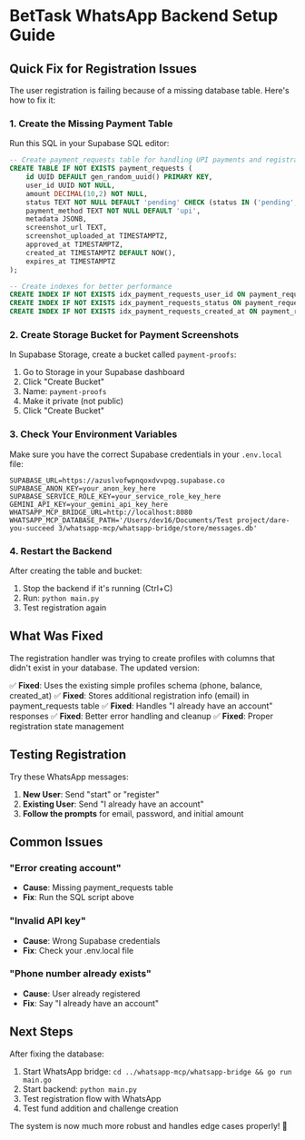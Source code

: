 # BetTask WhatsApp Backend Setup Guide

## Quick Fix for Registration Issues

The user registration is failing because of a missing database table. Here's how to fix it:

### 1. Create the Missing Payment Table

Run this SQL in your Supabase SQL editor:

```sql
-- Create payment_requests table for handling UPI payments and registration
CREATE TABLE IF NOT EXISTS payment_requests (
    id UUID DEFAULT gen_random_uuid() PRIMARY KEY,
    user_id UUID NOT NULL,
    amount DECIMAL(10,2) NOT NULL,
    status TEXT NOT NULL DEFAULT 'pending' CHECK (status IN ('pending', 'approved', 'rejected', 'expired')),
    payment_method TEXT NOT NULL DEFAULT 'upi',
    metadata JSONB,
    screenshot_url TEXT,
    screenshot_uploaded_at TIMESTAMPTZ,
    approved_at TIMESTAMPTZ,
    created_at TIMESTAMPTZ DEFAULT NOW(),
    expires_at TIMESTAMPTZ
);

-- Create indexes for better performance
CREATE INDEX IF NOT EXISTS idx_payment_requests_user_id ON payment_requests(user_id);
CREATE INDEX IF NOT EXISTS idx_payment_requests_status ON payment_requests(status);
CREATE INDEX IF NOT EXISTS idx_payment_requests_created_at ON payment_requests(created_at);
```

### 2. Create Storage Bucket for Payment Screenshots

In Supabase Storage, create a bucket called `payment-proofs`:

1. Go to Storage in your Supabase dashboard
2. Click "Create Bucket"
3. Name: `payment-proofs`
4. Make it private (not public)
5. Click "Create Bucket"

### 3. Check Your Environment Variables

Make sure you have the correct Supabase credentials in your `.env.local` file:

```env
SUPABASE_URL=https://azuslvofwpnqoxdvvpqg.supabase.co
SUPABASE_ANON_KEY=your_anon_key_here
SUPABASE_SERVICE_ROLE_KEY=your_service_role_key_here
GEMINI_API_KEY=your_gemini_api_key_here
WHATSAPP_MCP_BRIDGE_URL=http://localhost:8080
WHATSAPP_MCP_DATABASE_PATH='/Users/dev16/Documents/Test project/dare-you-succeed 3/whatsapp-mcp/whatsapp-bridge/store/messages.db'
```

### 4. Restart the Backend

After creating the table and bucket:

1. Stop the backend if it's running (Ctrl+C)
2. Run: `python main.py`
3. Test registration again

## What Was Fixed

The registration handler was trying to create profiles with columns that didn't exist in your database. The updated version:

✅ **Fixed**: Uses the existing simple profiles schema (phone, balance, created_at)
✅ **Fixed**: Stores additional registration info (email) in payment_requests table
✅ **Fixed**: Handles "I already have an account" responses
✅ **Fixed**: Better error handling and cleanup
✅ **Fixed**: Proper registration state management

## Testing Registration

Try these WhatsApp messages:

1. **New User**: Send "start" or "register"
2. **Existing User**: Send "I already have an account"
3. **Follow the prompts** for email, password, and initial amount

## Common Issues

### "Error creating account"
- **Cause**: Missing payment_requests table
- **Fix**: Run the SQL script above

### "Invalid API key"
- **Cause**: Wrong Supabase credentials
- **Fix**: Check your .env.local file

### "Phone number already exists"  
- **Cause**: User already registered
- **Fix**: Say "I already have an account"

## Next Steps

After fixing the database:

1. Start WhatsApp bridge: `cd ../whatsapp-mcp/whatsapp-bridge && go run main.go`
2. Start backend: `python main.py`
3. Test registration flow with WhatsApp
4. Test fund addition and challenge creation

The system is now much more robust and handles edge cases properly! 🚀 